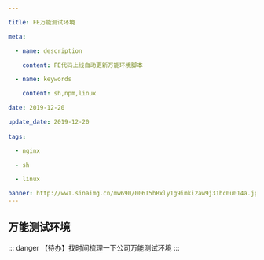 ```yaml
---

title: FE万能测试环境

meta:

  - name: description

    content: FE代码上线自动更新万能环境脚本

  - name: keywords

    content: sh,npm,linux

date: 2019-12-20

update_date: 2019-12-20
 
tags: 

  - nginx

  - sh

  - linux

banner: http://ww1.sinaimg.cn/mw690/006I5hBxly1g9imki2aw9j31hc0u014a.jpg
---
```


## 万能测试环境

::: danger
【待办】找时间梳理一下公司万能测试环境
:::